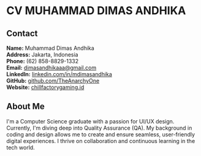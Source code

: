 # CV MUHAMMAD DIMAS ANDHIKA

## Contact
**Name:** Muhammad Dimas Andhika <br>
**Address:** Jakarta, Indonesia <br>
**Phone:** (62) 858-8829-1332  <br>
**Email:** dimasandhikaaa@gmail.com  
**LinkedIn:** [linkedin.com/in/mdimasandhika](https://www.linkedin.com/in/mdimasandhika/)  
**GitHub:** [github.com/TheAnarchyOne](https://github.com/TheAnarchyOne) <br>
**Website:** [chillfactorygaming.id](https://www.chillfactorygaming.id/) 

## About Me
I'm a Computer Science graduate with a passion for UI/UX design. Currently, I'm diving deep into Quality Assurance (QA). My background in coding and design allows me to create and ensure seamless, user-friendly digital experiences. I thrive on collaboration and continuous learning in the tech world.

